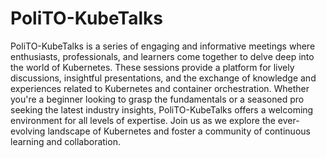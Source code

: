 # PoliTO-KubeTalks
PoliTO-KubeTalks is a series of engaging and informative meetings where enthusiasts, professionals, and learners come together to delve deep into the world of Kubernetes. These sessions provide a platform for lively discussions, insightful presentations, and the exchange of knowledge and experiences related to Kubernetes and container orchestration. Whether you're a beginner looking to grasp the fundamentals or a seasoned pro seeking the latest industry insights, PoliTO-KubeTalks offers a welcoming environment for all levels of expertise. Join us as we explore the ever-evolving landscape of Kubernetes and foster a community of continuous learning and collaboration. 
